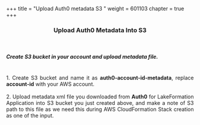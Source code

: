 +++
title = "Upload Auth0 metadata  S3 "
weight = 601103
chapter = true
+++

<center><h3>Upload Auth0 Metadata Into S3 </h3></center>

<div style="text-align: justify">

   <br/>
   <h5>Create S3 bucket in your account and upload metadata file.</h5>
   
   <br/> 
   1. Create S3 bucket and name it as <b>auth0-account-id-metadata</b>, replace <b>account-id</b> with your AWS account.
   <br/><br/>
   2. Upload metadata xml file you downloaded from <b>Auth0</b> for LakeFormation Application into S3 bucket you just created above, and make a note of S3 path to this file 
   as we need this during AWS CloudFormation Stack creation as one of the input. 
   <br/>
   
   <br/>
   
   
   
</div>